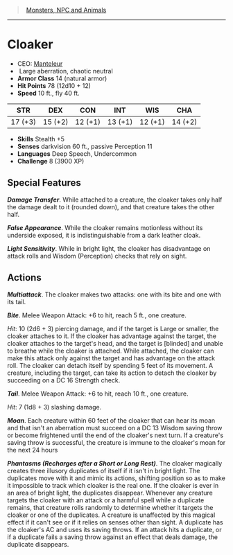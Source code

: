 ﻿---
!MonsterItem
Family: MonsterVO
Type: aberration
Size: Large
Alignment: chaotic neutral
ArmorClass: 14 (natural armor)
HitPoints: 78 (12d10 + 12)
Speed: 10 ft., fly 40 ft.
Strength: 17 (+3)
Dexterity: 15 (+2)
Constitution: 12 (+1)
Intelligence: 13 (+1)
Wisdom: 12 (+1)
Charisma: 14 (+2)
Skills: Stealth +5
Senses: darkvision 60 ft., passive Perception 11
Languages: Deep Speech, Undercommon
Challenge: 8 (3900 XP)
Id: monsters_vo.md#cloaker
ParentLink: monsters_vo.md#monsters-npc-and-animals
Name: Cloaker
ParentName: Monsters, NPC and Animals
NameLevel: 1
AltName: '[Manteleur](hd_monsters_manteleur.md)'
Attributes:
  Name: Cloaker
  Markdown: >+
    # <!--Name-->Cloaker<!--/Name-->


    - CEO: <!--AltName-->[Manteleur](hd_monsters_manteleur.md)<!--/AltName-->

    -  <!--Size-->Large<!--/Size--> <!--Type-->aberration<!--/Type-->, <!--Alignment-->chaotic neutral<!--/Alignment-->

    - **Armor Class** <!--ArmorClass-->14 (natural armor)<!--/ArmorClass-->

    - **Hit Points** <!--HitPoints-->78 (12d10 + 12)<!--/HitPoints-->

    - **Speed** <!--Speed-->10 ft., fly 40 ft.<!--/Speed-->


    |STR|DEX|CON|INT|WIS|CHA|

    |---|---|---|---|---|---|

    |<!--Strength-->17 (+3)<!--/Strength-->|<!--Dexterity-->15 (+2)<!--/Dexterity-->|<!--Constitution-->12 (+1)<!--/Constitution-->|<!--Intelligence-->13 (+1)<!--/Intelligence-->|<!--Wisdom-->12 (+1)<!--/Wisdom-->|<!--Charisma-->14 (+2)<!--/Charisma-->|


    - **Skills** <!--Skills-->Stealth +5<!--/Skills-->

    - **Senses** <!--Senses-->darkvision 60 ft., passive Perception 11<!--/Senses-->

    - **Languages** <!--Languages-->Deep Speech, Undercommon<!--/Languages-->

    - **Challenge** <!--Challenge-->8 (3900 XP)<!--/Challenge-->


    ## Special Features


    **_Damage Transfer_**. While attached to a creature, the cloaker takes only half the damage dealt to it (rounded down), and that creature takes the other half.


    **_False Appearance_**. While the cloaker remains motionless without its underside exposed, it is indistinguishable from a dark leather cloak.


    **_Light Sensitivity_**. While in bright light, the cloaker has disadvantage on attack rolls and Wisdom (Perception) checks that rely on sight.


    ## Actions


    **_Multiattack_**. The cloaker makes two attacks: one with its bite and one with its tail.


    **_Bite_**. Melee Weapon Attack: +6 to hit, reach 5 ft., one creature.


    _Hit_: 10 (2d6 + 3) piercing damage, and if the target is Large or smaller, the cloaker attaches to it. If the cloaker has advantage against the target, the cloaker attaches to the target's head, and the target is [blinded] and unable to breathe while the cloaker is attached. While attached, the cloaker can make this attack only against the target and has advantage on the attack roll. The cloaker can detach itself by spending 5 feet of its movement. A creature, including the target, can take its action to detach the cloaker by succeeding on a DC 16 Strength check.


    **_Tail_**. Melee Weapon Attack: +6 to hit, reach 10 ft., one creature.


    _Hit_: 7 (1d8 + 3) slashing damage.


    **_Moan_**. Each creature within 60 feet of the cloaker that can hear its moan and that isn't an aberration must succeed on a DC 13 Wisdom saving throw or become frightened until the end of the cloaker's next turn. If a creature's saving throw is successful, the creature is immune to the cloaker's moan for the next 24 hours


    **_Phantasms (Recharges after a Short or Long Rest)_**. The cloaker magically creates three illusory duplicates of itself if it isn't in bright light. The duplicates move with it and mimic its actions, shifting position so as to make it impossible to track which cloaker is the real one. If the cloaker is ever in an area of bright light, the duplicates disappear. Whenever any creature targets the cloaker with an attack or a harmful spell while a duplicate remains, that creature rolls randomly to determine whether it targets the cloaker or one of the duplicates. A creature is unaffected by this magical effect if it can't see or if it relies on senses other than sight. A duplicate has the cloaker's AC and uses its saving throws. If an attack hits a duplicate, or if a duplicate fails a saving throw against an effect that deals damage, the duplicate disappears.

  AltName: '[Manteleur](hd_monsters_manteleur.md)'
  Size: Large
  Type: aberration
  Alignment: chaotic neutral
  ArmorClass: 14 (natural armor)
  HitPoints: 78 (12d10 + 12)
  Speed: 10 ft., fly 40 ft.
  Strength: 17 (+3)
  Dexterity: 15 (+2)
  Constitution: 12 (+1)
  Intelligence: 13 (+1)
  Wisdom: 12 (+1)
  Charisma: 14 (+2)
  Skills: Stealth +5
  Senses: darkvision 60 ft., passive Perception 11
  Languages: Deep Speech, Undercommon
  Challenge: 8 (3900 XP)
AttributesDictionary: >+
  Name: Cloaker

  Markdown: >+

    # <!--Name-->Cloaker<!--/Name-->





    - CEO: <!--AltName-->[Manteleur](hd_monsters_manteleur.md)<!--/AltName-->



    -  <!--Size-->Large<!--/Size--> <!--Type-->aberration<!--/Type-->, <!--Alignment-->chaotic neutral<!--/Alignment-->



    - **Armor Class** <!--ArmorClass-->14 (natural armor)<!--/ArmorClass-->



    - **Hit Points** <!--HitPoints-->78 (12d10 + 12)<!--/HitPoints-->



    - **Speed** <!--Speed-->10 ft., fly 40 ft.<!--/Speed-->





    |STR|DEX|CON|INT|WIS|CHA|



    |---|---|---|---|---|---|



    |<!--Strength-->17 (+3)<!--/Strength-->|<!--Dexterity-->15 (+2)<!--/Dexterity-->|<!--Constitution-->12 (+1)<!--/Constitution-->|<!--Intelligence-->13 (+1)<!--/Intelligence-->|<!--Wisdom-->12 (+1)<!--/Wisdom-->|<!--Charisma-->14 (+2)<!--/Charisma-->|





    - **Skills** <!--Skills-->Stealth +5<!--/Skills-->



    - **Senses** <!--Senses-->darkvision 60 ft., passive Perception 11<!--/Senses-->



    - **Languages** <!--Languages-->Deep Speech, Undercommon<!--/Languages-->



    - **Challenge** <!--Challenge-->8 (3900 XP)<!--/Challenge-->





    ## Special Features





    **_Damage Transfer_**. While attached to a creature, the cloaker takes only half the damage dealt to it (rounded down), and that creature takes the other half.





    **_False Appearance_**. While the cloaker remains motionless without its underside exposed, it is indistinguishable from a dark leather cloak.





    **_Light Sensitivity_**. While in bright light, the cloaker has disadvantage on attack rolls and Wisdom (Perception) checks that rely on sight.





    ## Actions





    **_Multiattack_**. The cloaker makes two attacks: one with its bite and one with its tail.





    **_Bite_**. Melee Weapon Attack: +6 to hit, reach 5 ft., one creature.





    _Hit_: 10 (2d6 + 3) piercing damage, and if the target is Large or smaller, the cloaker attaches to it. If the cloaker has advantage against the target, the cloaker attaches to the target's head, and the target is [blinded] and unable to breathe while the cloaker is attached. While attached, the cloaker can make this attack only against the target and has advantage on the attack roll. The cloaker can detach itself by spending 5 feet of its movement. A creature, including the target, can take its action to detach the cloaker by succeeding on a DC 16 Strength check.





    **_Tail_**. Melee Weapon Attack: +6 to hit, reach 10 ft., one creature.





    _Hit_: 7 (1d8 + 3) slashing damage.





    **_Moan_**. Each creature within 60 feet of the cloaker that can hear its moan and that isn't an aberration must succeed on a DC 13 Wisdom saving throw or become frightened until the end of the cloaker's next turn. If a creature's saving throw is successful, the creature is immune to the cloaker's moan for the next 24 hours





    **_Phantasms (Recharges after a Short or Long Rest)_**. The cloaker magically creates three illusory duplicates of itself if it isn't in bright light. The duplicates move with it and mimic its actions, shifting position so as to make it impossible to track which cloaker is the real one. If the cloaker is ever in an area of bright light, the duplicates disappear. Whenever any creature targets the cloaker with an attack or a harmful spell while a duplicate remains, that creature rolls randomly to determine whether it targets the cloaker or one of the duplicates. A creature is unaffected by this magical effect if it can't see or if it relies on senses other than sight. A duplicate has the cloaker's AC and uses its saving throws. If an attack hits a duplicate, or if a duplicate fails a saving throw against an effect that deals damage, the duplicate disappears.



  AltName: '[Manteleur](hd_monsters_manteleur.md)'

  Size: Large

  Type: aberration

  Alignment: chaotic neutral

  ArmorClass: 14 (natural armor)

  HitPoints: 78 (12d10 + 12)

  Speed: 10 ft., fly 40 ft.

  Strength: 17 (+3)

  Dexterity: 15 (+2)

  Constitution: 12 (+1)

  Intelligence: 13 (+1)

  Wisdom: 12 (+1)

  Charisma: 14 (+2)

  Skills: Stealth +5

  Senses: darkvision 60 ft., passive Perception 11

  Languages: Deep Speech, Undercommon

  Challenge: 8 (3900 XP)

---
> [Monsters, NPC and Animals](srd_monsters.md)

---

# Cloaker

- CEO: [Manteleur](hd_monsters_manteleur.md)
-  Large aberration, chaotic neutral
- **Armor Class** 14 (natural armor)
- **Hit Points** 78 (12d10 + 12)
- **Speed** 10 ft., fly 40 ft.

|STR|DEX|CON|INT|WIS|CHA|
|---|---|---|---|---|---|
|17 (+3)|15 (+2)|12 (+1)|13 (+1)|12 (+1)|14 (+2)|

- **Skills** Stealth +5
- **Senses** darkvision 60 ft., passive Perception 11
- **Languages** Deep Speech, Undercommon
- **Challenge** 8 (3900 XP)

## Special Features

**_Damage Transfer_**. While attached to a creature, the cloaker takes only half the damage dealt to it (rounded down), and that creature takes the other half.

**_False Appearance_**. While the cloaker remains motionless without its underside exposed, it is indistinguishable from a dark leather cloak.

**_Light Sensitivity_**. While in bright light, the cloaker has disadvantage on attack rolls and Wisdom (Perception) checks that rely on sight.

## Actions

**_Multiattack_**. The cloaker makes two attacks: one with its bite and one with its tail.

**_Bite_**. Melee Weapon Attack: +6 to hit, reach 5 ft., one creature.

_Hit_: 10 (2d6 + 3) piercing damage, and if the target is Large or smaller, the cloaker attaches to it. If the cloaker has advantage against the target, the cloaker attaches to the target's head, and the target is [blinded] and unable to breathe while the cloaker is attached. While attached, the cloaker can make this attack only against the target and has advantage on the attack roll. The cloaker can detach itself by spending 5 feet of its movement. A creature, including the target, can take its action to detach the cloaker by succeeding on a DC 16 Strength check.

**_Tail_**. Melee Weapon Attack: +6 to hit, reach 10 ft., one creature.

_Hit_: 7 (1d8 + 3) slashing damage.

**_Moan_**. Each creature within 60 feet of the cloaker that can hear its moan and that isn't an aberration must succeed on a DC 13 Wisdom saving throw or become frightened until the end of the cloaker's next turn. If a creature's saving throw is successful, the creature is immune to the cloaker's moan for the next 24 hours

**_Phantasms (Recharges after a Short or Long Rest)_**. The cloaker magically creates three illusory duplicates of itself if it isn't in bright light. The duplicates move with it and mimic its actions, shifting position so as to make it impossible to track which cloaker is the real one. If the cloaker is ever in an area of bright light, the duplicates disappear. Whenever any creature targets the cloaker with an attack or a harmful spell while a duplicate remains, that creature rolls randomly to determine whether it targets the cloaker or one of the duplicates. A creature is unaffected by this magical effect if it can't see or if it relies on senses other than sight. A duplicate has the cloaker's AC and uses its saving throws. If an attack hits a duplicate, or if a duplicate fails a saving throw against an effect that deals damage, the duplicate disappears.

